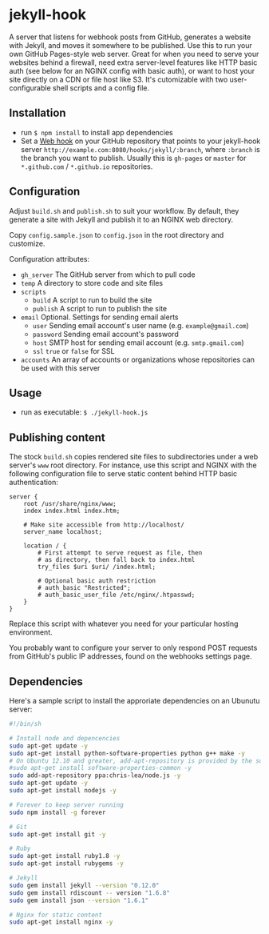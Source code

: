 # jekyll-hook

A server that listens for webhook posts from GitHub, generates a website with Jekyll, and moves it somewhere to be published. Use this to run your own GitHub Pages-style web server. Great for when you need to serve your websites behind a firewall, need extra server-level features like HTTP basic auth (see below for an NGINX config with basic auth), or want to host your site directly on a CDN or file host like S3. It's cutomizable with two user-configurable shell scripts and a config file.

## Installation

- run `$ npm install` to install app dependencies
- Set a [Web hook]() on your GitHub repository that points to your jekyll-hook server `http://example.com:8080/hooks/jekyll/:branch`, where `:branch` is the branch you want to publish. Usually this is `gh-pages` or `master` for `*.github.com` / `*.github.io` repositories.


## Configuration

Adjust `build.sh` and `publish.sh` to suit your workflow. By default, they generate a site with Jekyll and publish it to an NGINX web directory.

Copy `config.sample.json` to `config.json` in the root directory and customize.

Configuration attributes:

- `gh_server` The GitHub server from which to pull code
- `temp` A directory to store code and site files
- `scripts`
    - `build` A script to run to build the site
    - `publish` A script to run to publish the site
- `email` Optional. Settings for sending email alerts
    - `user` Sending email account's user name (e.g. `example@gmail.com`)
    - `password` Sending email account's password
    - `host` SMTP host for sending email account (e.g. `smtp.gmail.com`) 
    - `ssl` `true` or `false` for SSL
- `accounts` An array of accounts or organizations whose repositories can be used with this server
## Usage

- run as executable: `$ ./jekyll-hook.js`

## Publishing content

The stock `build.sh` copies rendered site files to subdirectories under a web server's `www` root directory. For instance, use this script and NGINX with the following configuration file to serve static content behind HTTP basic authentication:

```
server {
    root /usr/share/nginx/www;
    index index.html index.htm;

    # Make site accessible from http://localhost/
    server_name localhost;

    location / {
        # First attempt to serve request as file, then
        # as directory, then fall back to index.html
        try_files $uri $uri/ /index.html;

        # Optional basic auth restriction
        # auth_basic "Restricted";
        # auth_basic_user_file /etc/nginx/.htpasswd;
    }
}
```

Replace this script with whatever you need for your particular hosting environment.

You probably want to configure your server to only respond POST requests from GitHub's public IP addresses, found on the webhooks settings page.

## Dependencies

Here's a sample script to install the approriate dependencies on an Ubunutu server:

```sh
#!/bin/sh

# Install node and depencencies
sudo apt-get update -y
sudo apt-get install python-software-properties python g++ make -y
# On Ubuntu 12.10 and greater, add-apt-repository is provided by the software-properties-common package
#sudo apt-get install software-properties-common -y
sudo add-apt-repository ppa:chris-lea/node.js -y
sudo apt-get update -y
sudo apt-get install nodejs -y

# Forever to keep server running
sudo npm install -g forever

# Git
sudo apt-get install git -y

# Ruby
sudo apt-get install ruby1.8 -y
sudo apt-get install rubygems -y

# Jekyll
sudo gem install jekyll --version "0.12.0"
sudo gem install rdiscount -- version "1.6.8"
sudo gem install json --version "1.6.1"

# Nginx for static content
sudo apt-get install nginx -y
```
